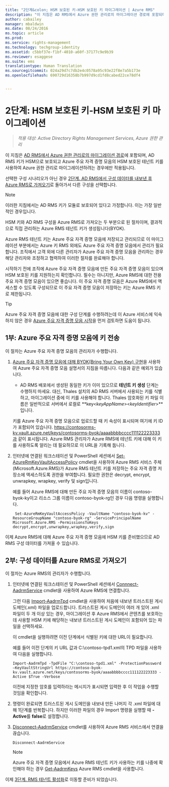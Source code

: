 ```yaml
---
title: "2단계&colon; HSM 보호된 키-HSM 보호된 키 마이그레이션 | Azure RMS"
description: "이 지침은 AD RMS에서 Azure 권한 관리로의 마이그레이션 경로에 포함되며, AD RMS 키가 HSM으로 보호되고 Azure 주요 자격 증명 모음의 HSM 보호된 테넌트 키를 사용하여 Azure 권한 관리로 마이그레이션하려는 경우에만 적용됩니다."
author: cabailey
manager: mbaldwin
ms.date: 08/24/2016
ms.topic: article
ms.prod: 
ms.service: rights-management
ms.technology: techgroup-identity
ms.assetid: c5bbf37e-f1bf-4010-a60f-37177c9e9b39
ms.reviewer: esaggese
ms.suite: ems
translationtype: Human Translation
ms.sourcegitcommit: 024a29d7c7db2e4c0578a95c93e22f8e7a5b173e
ms.openlocfilehash: 690729d16358b7b997d9cd1fd8cabed22ce78df4


---
```


# 2단계: HSM 보호된 키-HSM 보호된 키 마이그레이션

>*적용 대상: Active Directory Rights Management Services, Azure 권한 관리*


이 지침은 [AD RMS에서 Azure 권한 관리로의 마이그레이션 경로](migrate-from-ad-rms-to-azure-rms.md)에 포함되며, AD RMS 키가 HSM으로 보호되고 Azure 주요 자격 증명 모음의 HSM 보호된 테넌트 키를 사용하여 Azure 권한 관리로 마이그레이션하려는 경우에만 적용됩니다. 

선택한 구성 시나리오가 아닌 경우 [2단계. AD RMS에서 구성 데이터를 내보낸 후 Azure RMS로 가져오기](migrate-from-ad-rms-phase1.md#step-2-export-configuration-data-from-ad-rms-and-import-it-to-azure-rms)로 돌아가서 다른 구성을 선택합니다.

> [!NOTE]
> 이러한 지침에서는 AD RMS 키가 모듈로 보호되어 있다고 가정합니다. 이는 가장 일반적인 경우입니다. 

HSM 키와 AD RMS 구성을 Azure RMS로 가져오는 두 부분으로 된 절차이며, 결과적으로 직접 관리하는 Azure RMS 테넌트 키가 생성됩니다(BYOK).

Azure RMS 테넌트 키는 Azure 주요 자격 증명 모음에 저장되고 관리되므로 이 마이그레이션 부분에서는 Azure 키 RMS 외에도 Azure 주요 자격 증명 모음에서 관리가 필요합니다. 조직에서 고객 외에 다른 관리자가 Azure 주요 자격 증명 모음을 관리하는 경우 해당 관리자와 조정하고 협력하여 이러한 절차를 완료해야 합니다.

시작하기 전에 조직에 Azure 주요 자격 증명 모음에 만든 주요 자격 증명 모음이 있으며 HSM 보호된 키를 지원하는지 확인합니다. 필수는 아니지만, Azure RMS에 대한 전용 주요 자격 증명 모음이 있으면 좋습니다. 이 주요 자격 증명 모음은 Azure RMS에서 액세스할 수 있도록 구성되므로 이 주요 자격 증명 모음이 저장하는 키는 Azure RMS 키로 제한됩니다.


> [!TIP]
> Azure 주요 자격 증명 모음에 대한 구성 단계를 수행하려는데 이 Azure 서비스에 익숙하지 않은 경우 [Azure 주요 자격 증명 모음 시작](https://azure.microsoft.com/documentation/articles/key-vault-get-started/)을 먼저 검토하면 도움이 됩니다. 


## 1부: Azure 주요 자격 증명 모음에 키 전송

이 절차는 Azure 주요 자격 증명 모음의 관리자가 수행합니다.

1.  [Azure 주요 자격 증명 모음에 대해 BYOK(Bring Your Own Key) 구현](https://azure.microsoft.com/documentation/articles/key-vault-hsm-protected-keys/#implementing-bring-your-own-key-byok-for-azure-key-vault)을 사용하여 Azure 주요 자격 증명 모음 설명서의 지침을 따릅니다. 다음과 같은 예외가 있습니다.

    - AD RMS 배포에서 생성된 동일한 키가 이미 있으므로 **테넌트 키 생성** 단계는 수행하지 마세요. 대신, Thales 설치의 AD RMS 서버에서 사용되는 키를 식별하고, 마이그레이션 중에 이 키를 사용해야 합니다. Thales 암호화된 키 파일 이름은 일반적으로 서버에서 로컬로 **key<*keyAppName*><*keyIdentifier*>**입니다.

    키를 Azure 주요 자격 증명 모음으로 업로드할 때 키 속성이 표시되며 여기에 키 ID가 포함되어 있습니다. https://contosorms-kv.vault.azure.net/keys/contosorms-byok/aaaabbbbcccc111122223333과 같이 표시됩니다. Azure RMS 관리자가 Azure RMS에 테넌트 키에 대해 이 키를 사용하도록 알리는 데 필요하므로 이 URL을 기록해 둡니다.

2. 인터넷에 연결된 워크스테이션 및 PowerShell 세션에서 [Set-AzureRmKeyVaultAccessPolicy](https://msdn.microsoft.com/library/mt603625.aspx ) cmdlet을 사용하여 Azure RMS 서비스 주체(Microsoft.Azure.RMS)가 Azure RMS 테넌트 키를 저장하는 주요 자격 증명 저장소에 액세스하도록 권한을 부여합니다. 필요한 권한은 decrypt, encrypt, unwrapkey, wrapkey, verify 및 sign입니다.
    
    예를 들어 Azure RMS에 대해 만든 주요 자격 증명 모음의 이름이 contoso-byok-ky이고 리소스 그룹 이름이 contoso-byok-rg인 경우 다음 명령을 실행합니다.
    
        Set-AzureRmKeyVaultAccessPolicy -VaultName "contoso-byok-kv" -ResourceGroupName "contoso-byok-rg" -ServicePrincipalName Microsoft.Azure.RMS -PermissionsToKeys decrypt,encrypt,unwrapkey,wrapkey,verify,sign


이제 Azure RMS에 대해 Azure 주요 자격 증명 모음에 HSM 키를 준비했으므로 AD RMS 구성 데이터를 가져올 수 있습니다.

## 2부: 구성 데이터를 Azure RMS로 가져오기

이 절차는 Azure RMS의 관리자가 수행합니다.

1.  인터넷에 연결된 워크스테이션 및 PowerShell 세션에서 [Connnect-AadrmService](https://msdn.microsoft.com/library/dn629415.aspx ) cmdlet을 사용하여 Azure RMS에 연결합니다.
    
    그런 다음 [Import-AadrmTpd](https://msdn.microsoft.com/library/dn857523.aspx) cmdlet을 사용하여 처음에 내보낸 트러스트된 게시 도메인(.xml) 파일을 업로드합니다. 트러스트된 게시 도메인이 여러 개 있어 .xml 파일이 두 개 이상 있는 경우, 마이그레이션 후 Azure RMS에서 콘텐츠를 보호하는 데 사용할 HSM 키에 해당하는 내보낸 트러스트된 게시 도메인이 포함되어 있는 파일을 선택하세요. 
    
    이 cmdlet을 실행하려면 이전 단계에서 식별된 키에 대한 URL이 필요합니다.
    
    예를 들어 이전 단계의 키 URL 값과 C:\contoso-tpd1.xml의 TPD 파일을 사용하여 다음을 실행합니다.
    
    ```
    Import-AadrmTpd -TpdFile "C:\contoso-tpd1.xml" -ProtectionPassword –KeyVaultStringUrl https://contoso-byok-kv.vault.azure.net/keys/contosorms-byok/aaaabbbbcccc111122223333 -Active $True -Verbose
    ```
    
    이전에 지정한 암호를 입력하라는 메시지가 표시되면 입력한 후 이 작업을 수행할 것임을 확인합니다.

2.  명령이 완료되면 트러스트된 게시 도메인을 내보내 만든 나머지 각 .xml 파일에 대해 1단계를 반복합니다. 하지만 이러한 파일의 경우 Import 명령을 실행할 때 **-Active**를 **false**로 설정합니다.  

3.  [Disconnect-AadrmService](http://msdn.microsoft.com/library/windowsazure/dn629416.aspx) cmdlet를 사용하여 Azure RMS 서비스에서 연결을 끊습니다.

    ```
    Disconnect-AadrmService
    ```

    > [!NOTE]
    > Azure 주요 자격 증명 모음에서 Azure RMS 테넌트 키가 사용하는 키를 나중에 확인해야 하는 경우 [Get-AadrmKeys](https://msdn.microsoft.com/library/dn629420.aspx) Azure RMS cmdlet을 사용합니다.

이제 [3단계. RMS 테넌트 활성화](migrate-from-ad-rms-phase1.md#step-3-activate-your-rms-tenant)로 이동할 준비가 되었습니다.




<!--HONumber=Aug16_HO4-->


